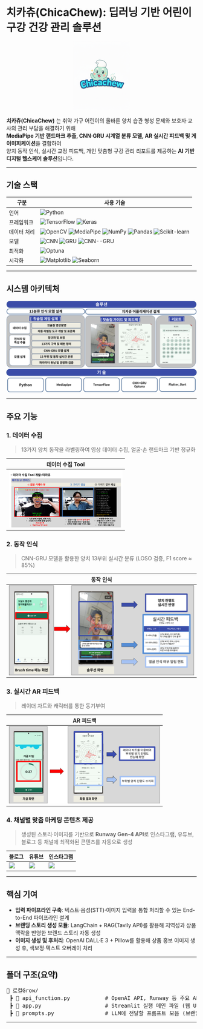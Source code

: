 #  치카츄(ChicaChew): 딥러닝 기반 어린이 구강 건강 관리 솔루션 

<p align="center">
  <img src="images/logo.png" alt="LocalGrow Banner" width="150"/>
</p>

**치카츄(ChicaChew)** 는 취약 가구 어린이의 올바른 양치 습관 형성 문제와 보호자·교사의 관리 부담을 해결하기 위해  
**MediaPipe 기반 랜드마크 추출, CNN·GRU 시계열 분류 모델, AR 실시간 피드백 및 게이미피케이션**을 결합하여  
양치 동작 인식, 실시간 교정 피드백, 개인 맞춤형 구강 관리 리포트를 제공하는 **AI 기반 디지털 헬스케어 솔루션**입니다.
***

## 기술 스택


| 구분       | 사용 기술 |
|-----------|-----------|
| 언어       | ![Python](https://img.shields.io/badge/Python-3776AB?style=flat&logo=python&logoColor=white) |
| 프레임워크 | ![TensorFlow](https://img.shields.io/badge/TensorFlow-FF6F00?style=flat&logo=tensorflow&logoColor=white) ![Keras](https://img.shields.io/badge/Keras-D00000?style=flat&logo=keras&logoColor=white) |
| 데이터 처리 | ![OpenCV](https://img.shields.io/badge/OpenCV-27338e?style=flat&logo=opencv&logoColor=white) ![MediaPipe](https://img.shields.io/badge/MediaPipe-FF6F00?style=flat) ![NumPy](https://img.shields.io/badge/NumPy-013243?style=flat&logo=numpy&logoColor=white) ![Pandas](https://img.shields.io/badge/Pandas-150458?style=flat&logo=pandas&logoColor=white) ![Scikit-learn](https://img.shields.io/badge/scikit--learn-F7931E?style=flat&logo=scikitlearn&logoColor=white) |
| 모델       | ![CNN](https://img.shields.io/badge/CNN-000000?style=flat) ![GRU](https://img.shields.io/badge/GRU-8A2BE2?style=flat) ![CNN--GRU](https://img.shields.io/badge/CNN--GRU-4169E1?style=flat) |
| 최적화     | ![Optuna](https://img.shields.io/badge/Optuna-5A67D8?style=flat) |
| 시각화     | ![Matplotlib](https://img.shields.io/badge/Matplotlib-003B57?style=flat) ![Seaborn](https://img.shields.io/badge/Seaborn-0099CC?style=flat) |
***

## 시스템 아키텍처

![아키텍처](images/시스템아키텍처.png)
***

## 주요 기능

### 1. 데이터 수집
> 13가지 양치 동작을 라벨링하여 영상 데이터 수집, 얼굴·손 랜드마크 기반 정규화


| 데이터 수집 Tool |  
|-------------|
| <img src="images/데이터수집.png" width="300"/> |



### 2. 동작 인식
> CNN-GRU 모델을 활용한 양치 13부위 실시간 분류 (LOSO 검증, F1 score ≈ 85%)

| **동작 인식** |
|-------------|
| <img src="images/양치동작분류.png" width="600"/> |



### 3. 실시간 AR 피드백
> 레이더 차트와 캐릭터를 통한 동기부여

| **AR 피드백** |
|-------------|
| <img src="images/양치피드백.png" width="400"/> | 


### 4. 채널별 맞춤 마케팅 콘텐츠 제공
> 생성된 스토리·이미지를 기반으로 **Runway Gen-4 API**로 인스타그램, 유튜브, 블로그 등 채널에 최적화된 콘텐츠를 자동으로 생성

| 블로그 | 유튜브 | 인스타그램 |
|--------|--------|------------|
| <img src="images/플랫폼_맞춤_마케팅_콘텐츠(블로그).png" width="300"/> | <img src="images/플랫폼_맞춤_마케팅_콘텐츠(유튜브).png" width="300"/> | <img src="images/플랫폼_맞춤_마케팅_콘텐츠(인스타).png" width="300"/> |
***

## 핵심 기여
  - **입력 파이프라인 구축**: 텍스트·음성(STT)·이미지 입력을 통합 처리할 수 있는 End-to-End 파이프라인 설계
  - **브랜딩 스토리 생성 모듈**: LangChain + RAG(Tavily API)를 활용해 지역성과 상품 맥락을 반영한 브랜드 스토리 자동 생성
  - **이미지 생성 및 후처리**: OpenAI DALL·E 3 + Pillow를 활용해 상품 홍보 이미지 생성 후, 색보정·텍스트 오버레이 처리
***

## 폴더 구조(요약)
<pre>
📂 로컬Grow/
 ┣ 📜 api_function.py           # OpenAI API, Runway 등 주요 API 호출 및 데이터 처리 함수 모듈
 ┣ 📜 app.py                    # Streamlit 실행 메인 파일 (웹 UI 구동)
 ┣ 📜 prompts.py                # LLM에 전달할 프롬프트 모음 (브랜딩 스토리, 콘텐츠 생성 등)
</pre>
***



